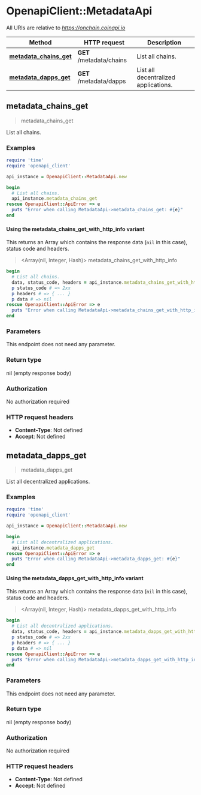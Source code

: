 # OpenapiClient::MetadataApi

All URIs are relative to *https://onchain.coinapi.io*

| Method | HTTP request | Description |
| ------ | ------------ | ----------- |
| [**metadata_chains_get**](MetadataApi.md#metadata_chains_get) | **GET** /metadata/chains | List all chains. |
| [**metadata_dapps_get**](MetadataApi.md#metadata_dapps_get) | **GET** /metadata/dapps | List all decentralized applications. |


## metadata_chains_get

> metadata_chains_get

List all chains.

### Examples

```ruby
require 'time'
require 'openapi_client'

api_instance = OpenapiClient::MetadataApi.new

begin
  # List all chains.
  api_instance.metadata_chains_get
rescue OpenapiClient::ApiError => e
  puts "Error when calling MetadataApi->metadata_chains_get: #{e}"
end
```

#### Using the metadata_chains_get_with_http_info variant

This returns an Array which contains the response data (`nil` in this case), status code and headers.

> <Array(nil, Integer, Hash)> metadata_chains_get_with_http_info

```ruby
begin
  # List all chains.
  data, status_code, headers = api_instance.metadata_chains_get_with_http_info
  p status_code # => 2xx
  p headers # => { ... }
  p data # => nil
rescue OpenapiClient::ApiError => e
  puts "Error when calling MetadataApi->metadata_chains_get_with_http_info: #{e}"
end
```

### Parameters

This endpoint does not need any parameter.

### Return type

nil (empty response body)

### Authorization

No authorization required

### HTTP request headers

- **Content-Type**: Not defined
- **Accept**: Not defined


## metadata_dapps_get

> metadata_dapps_get

List all decentralized applications.

### Examples

```ruby
require 'time'
require 'openapi_client'

api_instance = OpenapiClient::MetadataApi.new

begin
  # List all decentralized applications.
  api_instance.metadata_dapps_get
rescue OpenapiClient::ApiError => e
  puts "Error when calling MetadataApi->metadata_dapps_get: #{e}"
end
```

#### Using the metadata_dapps_get_with_http_info variant

This returns an Array which contains the response data (`nil` in this case), status code and headers.

> <Array(nil, Integer, Hash)> metadata_dapps_get_with_http_info

```ruby
begin
  # List all decentralized applications.
  data, status_code, headers = api_instance.metadata_dapps_get_with_http_info
  p status_code # => 2xx
  p headers # => { ... }
  p data # => nil
rescue OpenapiClient::ApiError => e
  puts "Error when calling MetadataApi->metadata_dapps_get_with_http_info: #{e}"
end
```

### Parameters

This endpoint does not need any parameter.

### Return type

nil (empty response body)

### Authorization

No authorization required

### HTTP request headers

- **Content-Type**: Not defined
- **Accept**: Not defined

